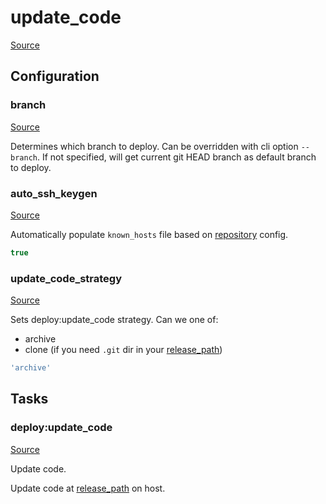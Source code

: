 <!-- DO NOT EDIT THIS FILE! -->
<!-- Instead edit recipe/deploy/update_code.php -->
<!-- Then run bin/docgen -->

# update_code

[Source](/recipe/deploy/update_code.php)


## Configuration
### branch
[Source](https://github.com/deployphp/deployer/blob/master/recipe/deploy/update_code.php#L10)

Determines which branch to deploy. Can be overridden with cli option `--branch`.
If not specified, will get current git HEAD branch as default branch to deploy.



### auto_ssh_keygen
[Source](https://github.com/deployphp/deployer/blob/master/recipe/deploy/update_code.php#L18)

Automatically populate `known_hosts` file based on [repository](/docs/recipe/common.md#repository) config.

```php title="Default value"
true
```


### update_code_strategy
[Source](https://github.com/deployphp/deployer/blob/master/recipe/deploy/update_code.php#L24)

Sets deploy:update_code strategy.
Can we one of:
- archive
- clone (if you need `.git` dir in your [release_path](/docs/recipe/deploy/release.md#release_path))

```php title="Default value"
'archive'
```



## Tasks

### deploy:update_code
[Source](https://github.com/deployphp/deployer/blob/master/recipe/deploy/update_code.php#L30)

Update code.

Update code at [release_path](/docs/recipe/deploy/release.md#release_path) on host.


